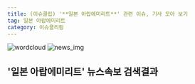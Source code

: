 ```yaml
---
title: (이슈클립) '**일본 아랍에미리트**' 관련 이슈, 기사 모아 보기
tag: 일본 아랍에미리트
category: 이슈클리핑
---
```

![wordcloud](https://s3.ap-northeast-2.amazonaws.com/lyrics101-wordcloud/2018-08-28-1535412125.png)
![news_img](https://user-images.githubusercontent.com/42597476/44507050-1206f400-a6e4-11e8-8d98-7ffbfebb353f.png)
## **'**일본 아랍에미리트**'** 뉴스속보 검색결과

